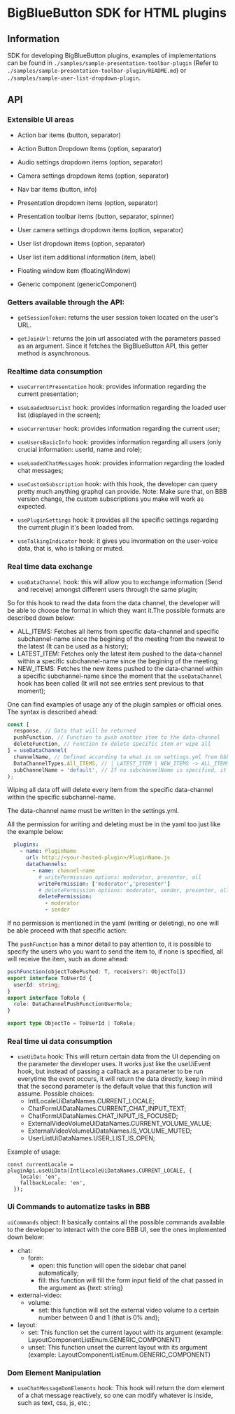 # BigBlueButton SDK for HTML plugins

## Information

SDK for developing BigBlueButton plugins, examples of implementations can be found in `./samples/sample-presentation-toolbar-plugin` (Refer to `./samples/sample-presentation-toolbar-plugin/README.md`) or `./samples/sample-user-list-dropdown-plugin`.

## API
### Extensible UI areas
- Action bar items (button, separator)

- Action Button Dropdown Items (option, separator)

- Audio settings dropdown items (option, separator)

- Camera settings dropdown items (option, separator)

- Nav bar items (button, info)

- Presentation dropdown items (option, separator) 

- Presentation toolbar items (button, separator, spinner)

- User camera settings dropdown items (option, separator)

- User list dropdown items (option, separator)

- User list item additional information (item, label)

- Floating window item (floatingWindow)

- Generic component (genericComponent)

### Getters available through the API:
- `getSessionToken`: returns the user session token located on the user's URL.

- `getJoinUrl`: returns the join url associated with the parameters passed as an argument. Since it fetches the BigBlueButton API, this getter method is asynchronous.

### Realtime data consumption
- `useCurrentPresentation` hook: provides information regarding the current presentation;

- `useLoadedUserList` hook: provides information regarding the loaded user list (displayed in the screen);

- `useCurrentUser` hook: provides information regarding the current user;

- `useUsersBasicInfo` hook: provides information regarding all users (only crucial information: userId, name and role);

- `useLoadedChatMessages` hook: provides information regarding the loaded chat messages;

- `useCustomSubscription` hook: with this hook, the developer can query pretty much anything graphql can provide. Note: Make sure that, on BBB version change, the custom subscriptions you make will work as expected.

- `usePluginSettings` hook: it provides all the specific settings regarding the current plugin it's been loaded from.

- `useTalkingIndicator` hook: it gives you invormation on the user-voice data, that is, who is talking or muted.

### Real time data exchange
- `useDataChannel` hook: this will allow you to exchange information (Send and receive) amongst different users through the same plugin;

So for this hook to read the data from the data channel, the developer will be able to choose the format in which they want it.The possible formats are described down below:

- ALL_ITEMS: Fetches all items from specific data-channel and specific subchannel-name since the begining of the meeting from the newest to the latest (It can be used as a history);
- LATEST_ITEM: Fetches only the latest item pushed to the data-channel within a specific subchannel-name since the begining of the meeting;
- NEW_ITEMS: Fetches the new items pushed to the data-channel within a specific subchannel-name since the moment that the `useDataChannel` hook has been called (It will not see entries sent previous to that moment);

One can find examples of usage any of the plugin samples or official ones. The syntax is described ahead:

```typescript
const [
  response, // Data that will be returned
  pushFunction, // Function to push another item to the data-channel
  deleteFunction, // Function to delete specific item or wipe all
] = useDataChannel(
  channelName, // Defined according to what is on settings.yml from bbb-htlm5
  DataChannelTypes.All_ITEMS, // | LATEST_ITEM | NEW_ITEMS -> ALL_ITEMS is default 
  subChannelName = 'default', // If no subchannelName is specified, it will be 'default'
);
```

Wiping all data off will delete every item from the specific data-channel within the specific subchannel-name.

The data-channel name must be written in the settings.yml.

All the permission for writing and deleting must be in the yaml too just like the example below:

```yaml
  plugins:
    - name: PluginName
      url: http://<your-hosted-plugin>/PluginName.js
      dataChannels:
        - name: channel-name
          # writePermission options: moderator, presenter, all
          writePermission: ['moderator','presenter']
          # deletePermission options: moderator, sender, presenter, all
          deletePermission:
            - moderator
            - sender
```

If no permission is mentioned in the yaml (writing or deleting), no one will be able proceed with that specific action:

The `pushFunction` has a minor detail to pay attention to, it is possible to specify the users who you want to send the item to, if none is specified, all will receive the item, such as done ahead:

```typescript
pushFunction(objectToBePushed: T, receivers?: ObjectTo[])
export interface ToUserId {
  userId: string;
}
export interface ToRole {
  role: DataChannelPushFunctionUserRole;
}

export type ObjectTo = ToUserId | ToRole;
```

### Real time ui data consumption
- `useUiData` hook: This will return certain data from the UI depending on the parameter the developer uses. It works just like the useUiEvent hook, but instead of passing a callback as a parameter to be run everytime the event occurs, it will return the data directly, keep in mind that the second parameter is the default value that this function will assume. Possible choices:
  - IntlLocaleUiDataNames.CURRENT_LOCALE;
  - ChatFormUiDataNames.CURRENT_CHAT_INPUT_TEXT;
  - ChatFormUiDataNames.CHAT_INPUT_IS_FOCUSED;
  - ExternalVideoVolumeUiDataNames.CURRENT_VOLUME_VALUE;
  - ExternalVideoVolumeUiDataNames.IS_VOLUME_MUTED;
  - UserListUiDataNames.USER_LIST_IS_OPEN;

Example of usage:
```typscript
const currentLocale = pluginApi.useUiData(IntlLocaleUiDataNames.CURRENT_LOCALE, {
    locale: 'en',
    fallbackLocale: 'en',
  });
```


### Ui Commands to automatize tasks in BBB
`uiCommands` object: It basically contains all the possible commands available to the developer to interact with the core BBB UI, see the ones implemented down below:
  - chat:
    - form: 
      - open: this function will open the sidebar chat panel automatically;
      - fill: this function will fill the form input field of the chat passed in the argument as {text: string}
  - external-video:
    - volume:
      - set: this function will set the external video volume to a certain number between 0 and 1 (that is 0% and);
  - layout:
    - set: This function set the current layout with its argument (example: LayoutComponentListEnum.GENERIC_COMPONENT)
    - unset: This function unset the current layout with its argument (example: LayoutComponentListEnum.GENERIC_COMPONENT)

### Dom Element Manipulation
- `useChatMessageDomElements` hook: This hook will return the dom element of a chat message reactively, so one can modify whatever is inside, such as text, css, js, etc.;
